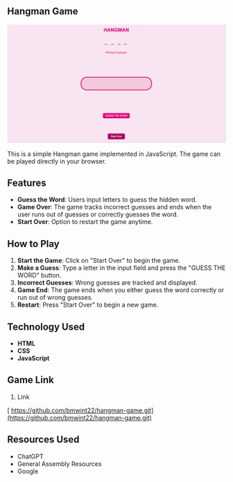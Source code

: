 ## Hangman Game
![Hangman Game]( https://github.com/bmwint22/hangman-game/blob/main/Hangman%20Game%20.png?raw=true)

This is a simple Hangman game implemented in JavaScript. The game can be played directly in your browser.

## Features

- **Guess the Word**: Users input letters to guess the hidden word.
- **Game Over**: The game tracks incorrect guesses and ends when the user runs out of guesses or correctly guesses the word.
- **Start Over**: Option to restart the game anytime.

## How to Play

1. **Start the Game**: Click on "Start Over" to begin the game.
2. **Make a Guess**: Type a letter in the input field and press the "GUESS THE WORD" button.
3. **Incorrect Guesses**: Wrong guesses are tracked and displayed.
4. **Game End**: The game ends when you either guess the word correctly or run out of wrong guesses.
5. **Restart**: Press "Start Over" to begin a new game.

## Technology Used

- **HTML**
- **CSS**
- **JavaScript**

## Game Link

1. Link

  [ https://github.com/bmwint22/hangman-game.git](https://github.com/bmwint22/hangman-game.git)


## Resources Used

- ChatGPT
- General Assembly Resources
- Google







